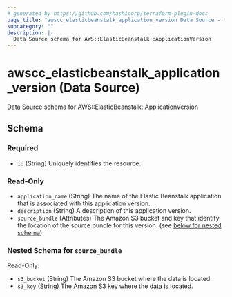 ```yaml
---
# generated by https://github.com/hashicorp/terraform-plugin-docs
page_title: "awscc_elasticbeanstalk_application_version Data Source - terraform-provider-awscc"
subcategory: ""
description: |-
  Data Source schema for AWS::ElasticBeanstalk::ApplicationVersion
---
```


# awscc_elasticbeanstalk_application_version (Data Source)

Data Source schema for AWS::ElasticBeanstalk::ApplicationVersion



<!-- schema generated by tfplugindocs -->
## Schema

### Required

- `id` (String) Uniquely identifies the resource.

### Read-Only

- `application_name` (String) The name of the Elastic Beanstalk application that is associated with this application version.
- `description` (String) A description of this application version.
- `source_bundle` (Attributes) The Amazon S3 bucket and key that identify the location of the source bundle for this version. (see [below for nested schema](#nestedatt--source_bundle))

<a id="nestedatt--source_bundle"></a>
### Nested Schema for `source_bundle`

Read-Only:

- `s3_bucket` (String) The Amazon S3 bucket where the data is located.
- `s3_key` (String) The Amazon S3 key where the data is located.
